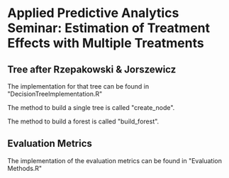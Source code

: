 # Applied Predictive Analytics Seminar: Estimation of Treatment Effects with Multiple Treatments

## Tree after Rzepakowski & Jorszewicz
The implementation for that tree can be found in "DecisionTreeImplementation.R"

The method to build a single tree is called "create_node".

The method to build a forest is called "build_forest".

## Evaluation Metrics

The implementation of the evaluation metrics can be found in "Evaluation Methods.R"
